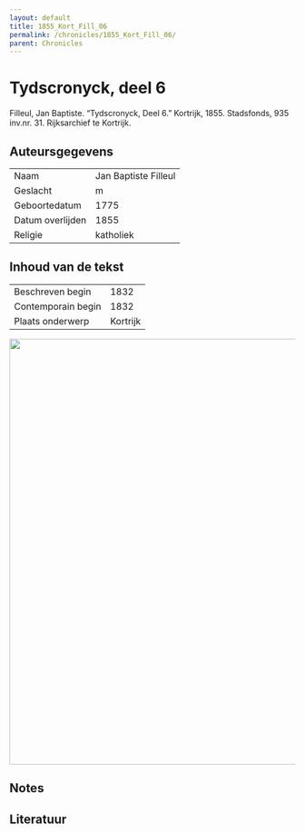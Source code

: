 ```yaml
---
layout: default
title: 1855_Kort_Fill_06
permalink: /chronicles/1855_Kort_Fill_06/
parent: Chronicles
--- 
```



# Tydscronyck, deel 6 

Filleul, Jan Baptiste. “Tydscronyck, Deel 6.” Kortrijk, 1855. Stadsfonds, 935 inv.nr. 31. Rijksarchief te Kortrijk. 

## Auteursgegevens 

| | | 
| --------------- | --------------- | 
| Naam | Jan Baptiste Filleul | 
| Geslacht | m | 
 | Geboortedatum | 1775 | 
| Datum overlijden | 1855 | 
| Religie | katholiek | 

## Inhoud van de tekst 

| | | 
| --------------- | --------------- | 
| Beschreven begin | 1832 | 
| Contemporain begin | 1832 | 
| Plaats onderwerp | Kortrijk | 

[<img src="..\..\barplots_chronicles\1855_Kort_Fill_06.jpg" width="750"/>](..\..\barplots_chronicles\1855_Kort_Fill_06.jpg) 

## Notes 

## Literatuur 

